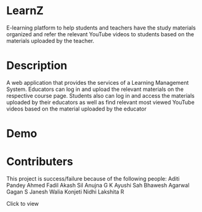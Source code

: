 # LearnZ 
E-learning platform to help students and teachers have the study materials organized and refer the relevant YouTube videos to students based on the materials uploaded by the teacher.

# Description
A web application that provides the services of a Learning Management System. Educators can log in and upload the relevant materials on the respective course page. Students also can log in and access the materials uploaded by their educators as well as find relevant most viewed YouTube videos based on the material uploaded by the educator 

# Demo


# Contributers
This project is success/failure because of the following people:
Aditi Pandey
Ahmed Fadil
Akash Sil
Anujna G K
Ayushi Sah
Bhawesh Agarwal
Gagan S
Janesh Walia
Konjeti Nidhi
Lakshita R


Click to view
